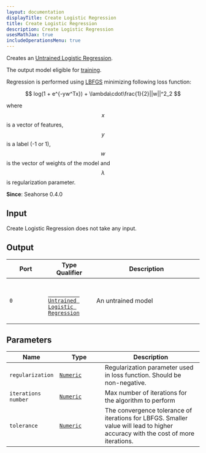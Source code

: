 ```yaml
---
layout: documentation
displayTitle: Create Logistic Regression
title: Create Logistic Regression
description: Create Logistic Regression
usesMathJax: true
includeOperationsMenu: true
---
```


Creates an [Untrained Logistic Regression](../classes/untrained_logistic_regression.html).

The output model eligible for
[training](train_classifier.html).

Regression is performed using <a href="https://en.wikipedia.org/wiki/Limited-memory_BFGS">LBFGS</a>
minimizing following loss function:

$$ log(1 + e^{-yw^Tx}) + \lambda\cdot\frac{1}{2}||w||^2_2 $$

where $$ x $$ is a vector of features, $$ y $$ is a label (-1 or 1),
$$ w $$ is the vector of weights of the model and $$ \lambda $$ is regularization parameter.


**Since**: Seahorse 0.4.0

## Input

Create Logistic Regression does not take any input.

## Output

<table>
  <thead>
    <tr>
      <th style="width:20%">Port</th>
      <th style="width:25%">Type Qualifier</th>
      <th style="width:55%">Description</th>
    </tr>
  </thead>
  <tbody>
    <tr>
      <td>
        <code>0</code>
      </td>
      <td>
        <code>
        <a href="../classes/untrained_logistic_regression.html">
          Untrained Logistic Regression</a>
        </code>
      </td>
      <td>An untrained model</td>
    </tr>
  </tbody>
</table>

## Parameters

<table class="table">
  <thead>
    <tr>
      <th style="width:20%">Name</th>
      <th style="width:25%">Type</th>
      <th style="width:55%">Description</th>
    </tr>
  </thead>
  <tbody>
    <tr>
      <td><code>regularization</code></td>
      <td><code><a href="../parameters.html#numeric">Numeric</a></code></td>
      <td>Regularization parameter used in loss function. Should be non-negative.</td>
    </tr>
    <tr>
      <td><code>iterations number</code></td>
      <td><code><a href="../parameters.html#numeric">Numeric</a></code></td>
      <td>Max number of iterations for the algorithm to perform</td>
    </tr>
    <tr>
      <td><code>tolerance</code></td>
      <td><code><a href="../parameters.html#numeric">Numeric</a></code></td>
      <td>The convergence tolerance of iterations for LBFGS.
        Smaller value will lead to higher accuracy with the cost of more iterations.
      </td>
    </tr>
  </tbody>
</table>
